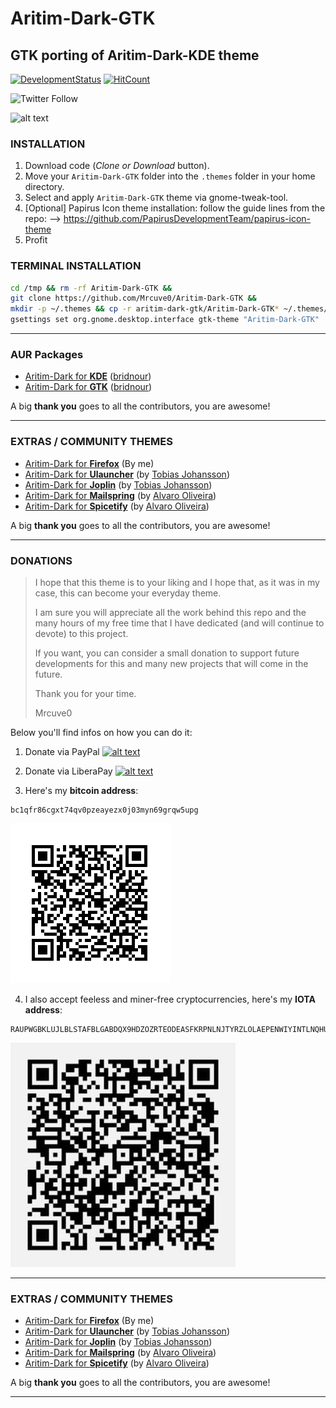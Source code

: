 # Aritim-Dark-GTK

## GTK porting of Aritim-Dark-KDE theme 

[![DevelopmentStatus](https://img.shields.io/badge/Development-Paused-yellow.svg)](https://img.shields.io/badge/Development-Paused-yellow.svg)
[![HitCount](http://hits.dwyl.io/Mrcuve0/Aritim-Dark.svg)](http://hits.dwyl.io/Mrcuve0/Aritim-Dark)

![Twitter Follow](https://img.shields.io/twitter/follow/Mrcuve0?label=Follow%20Me%21%20%40Mrcuve0&style=social)

![alt text](https://raw.githubusercontent.com/Mrcuve0/Aritim-Dark/master/GTK/screenshots/Desktop.png)

### **INSTALLATION**

1. Download code (*Clone or Download* button).
2. Move your `Aritim-Dark-GTK` folder into the `.themes` folder in your home directory.
3. Select and apply `Aritim-Dark-GTK` theme via gnome-tweak-tool.
4. [Optional] Papirus Icon theme installation: follow the guide lines from the repo: --> https://github.com/PapirusDevelopmentTeam/papirus-icon-theme
5. Profit

### **TERMINAL INSTALLATION**

```sh
cd /tmp && rm -rf Aritim-Dark-GTK &&
git clone https://github.com/Mrcuve0/Aritim-Dark-GTK &&
mkdir -p ~/.themes && cp -r aritim-dark-gtk/Aritim-Dark-GTK* ~/.themes/ &&
gsettings set org.gnome.desktop.interface gtk-theme "Aritim-Dark-GTK"
```

----

### **AUR Packages**

* [Aritim-Dark for **KDE**](https://aur.archlinux.org/packages/aritim-dark-kde/) ([bridnour](https://github.com/bridnour))
* [Aritim-Dark for **GTK**](https://aur.archlinux.org/packages/aritim-dark-gtk/) ([bridnour](https://github.com/bridnour))

A big **thank you** goes to all the contributors, you are awesome!

----

### **EXTRAS / COMMUNITY THEMES**

* [Aritim-Dark for **Firefox**](https://addons.mozilla.org/en-US/firefox/addon/aritim-dark/) (By me)
* [Aritim-Dark for **Ulauncher**](https://github.com/TobiasDev/Ulauncher-Themes) (by [Tobias Johansson](https://github.com/TobiasDev))
* [Aritim-Dark for **Joplin**](https://github.com/TobiasDev/Joplin-Custom-CSS) (by [Tobias Johansson](https://github.com/TobiasDev))
* [Aritim-Dark for **Mailspring**](https://github.com/kaluk1321/mailspring-aritim-dark) (by [Alvaro Oliveira](https://github.com/kaluk1321))
* [Aritim-Dark for **Spicetify**](https://github.com/kaluk1321/spicetify-aritim-dark) (by [Alvaro Oliveira](https://github.com/kaluk1321))

A big **thank you** goes to all the contributors, you are awesome!

----

### **DONATIONS**

> I hope that this theme is to your liking and I hope that, as it was in my case, this can become your everyday theme.
>
> I am sure you will appreciate all the work behind this repo and the many hours of my free time that I have dedicated (and will continue to devote) to this project.
> 
> If you want, you can consider a small donation to support future developments for this and many new projects that will come in the future.
>
> Thank you for your time.
> 
>Mrcuve0

Below you'll find infos on how you can do it:

1. Donate via PayPal [![alt text](https://www.paypal.com/en_US/i/btn/btn_donate_LG.gif)](https://paypal.me/mrcuve0)

2. Donate via LiberaPay [![alt text](https://liberapay.com/assets/widgets/donate.svg)](https://liberapay.com/Mrcuve0/donate)

3. Here's my **bitcoin address**:
```
bc1qfr86cgxt74qv0pzeayezx0j03myn69grqw5upg
```
![BTC Wallet](https://raw.githubusercontent.com/Mrcuve0/donations/master/BTCwallet.png)

4. I also accept feeless and miner-free cryptocurrencies, here's my **IOTA address**:
```
RAUPWGBKLUJLBLSTAFBLGABDQX9HDZOZRTEODEASFKRPNLNJTYRZLOLAEPENWIYINTLNQHULSBOIWAQZZROWQEERYD
```
![IOTA Wallet](https://raw.githubusercontent.com/Mrcuve0/donations/master/IOTAwallet.jpg)

----

### **EXTRAS / COMMUNITY THEMES**

* [Aritim-Dark for **Firefox**](https://addons.mozilla.org/en-US/firefox/addon/aritim-dark/) (By me)
* [Aritim-Dark for **Ulauncher**](https://github.com/TobiasDev/Ulauncher-Themes) (by [Tobias Johansson](https://github.com/TobiasDev))
* [Aritim-Dark for **Joplin**](https://github.com/TobiasDev/Joplin-Custom-CSS) (by [Tobias Johansson](https://github.com/TobiasDev))
* [Aritim-Dark for **Mailspring**](https://github.com/kaluk1321/mailspring-aritim-dark) (by [Alvaro Oliveira](https://github.com/kaluk1321))
* [Aritim-Dark for **Spicetify**](https://github.com/kaluk1321/spicetify-aritim-dark) (by [Alvaro Oliveira](https://github.com/kaluk1321))

A big **thank you** goes to all the contributors, you are awesome!

----
